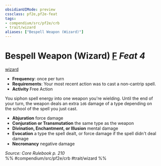 ```yaml
---
obsidianUIMode: preview
cssclass: pf2e,pf2e-feat
tags:
- compendium/src/pf2e/crb
- trait/wizard
aliases: ["Bespell Weapon (Wizard)"]
---
```

# Bespell Weapon (Wizard)  [F](/rules/core-rulebook/chapter-9-playing-the-game.md#Actions "Free Action") *Feat 4*  
[wizard](/rules/traits/wizard.md)  

- **Frequency**: once per turn
- **Requirements**: Your most recent action was to cast a non-cantrip spell.
- **Activity** Free Action

You siphon spell energy into one weapon you're wielding. Until the end of your turn, the weapon deals an extra `1d6` damage of a type depending on the school of the spell you just cast.

- **Abjuration** force damage
- **Conjuration or Transmutation** the same type as the weapon
- **Divination, Enchantment, or Illusion** mental damage
- **Evocation** a type the spell dealt, or force damage if the spell didn't deal damage
- **Necromancy** negative damage

*Source: Core Rulebook p. 210*  
%% #compendium/src/pf2e/crb #trait/wizard %%
